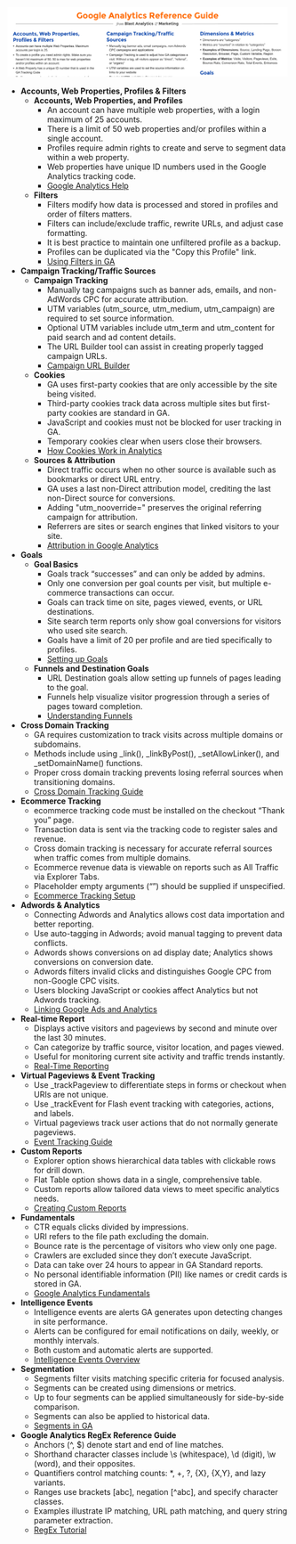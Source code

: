 ![Blast-Google-Analytics-Reference-Guide](Blast-Google-Analytics-Reference-Guide.best.png)

- **Accounts, Web Properties, Profiles & Filters**
  - **Accounts, Web Properties, and Profiles**
    - An account can have multiple web properties, with a login maximum of 25 accounts.
    - There is a limit of 50 web properties and/or profiles within a single account.
    - Profiles require admin rights to create and serve to segment data within a web property.
    - Web properties have unique ID numbers used in the Google Analytics tracking code.
    - [Google Analytics Help](https://support.google.com/analytics/answer/1009618)
  - **Filters**
    - Filters modify how data is processed and stored in profiles and order of filters matters.
    - Filters can include/exclude traffic, rewrite URLs, and adjust case formatting.
    - It is best practice to maintain one unfiltered profile as a backup.
    - Profiles can be duplicated via the "Copy this Profile" link.
    - [Using Filters in GA](https://support.google.com/analytics/answer/1033162)
- **Campaign Tracking/Traffic Sources**
  - **Campaign Tracking**
    - Manually tag campaigns such as banner ads, emails, and non-AdWords CPC for accurate attribution.
    - UTM variables (utm_source, utm_medium, utm_campaign) are required to set source information.
    - Optional UTM variables include utm_term and utm_content for paid search and ad content details.
    - The URL Builder tool can assist in creating properly tagged campaign URLs.
    - [Campaign URL Builder](https://ga-dev-tools.web.app/ga4/campaign-url-builder/)
  - **Cookies**
    - GA uses first-party cookies that are only accessible by the site being visited.
    - Third-party cookies track data across multiple sites but first-party cookies are standard in GA.
    - JavaScript and cookies must not be blocked for user tracking in GA.
    - Temporary cookies clear when users close their browsers.
    - [How Cookies Work in Analytics](https://developers.google.com/analytics/devguides/collection/analyticsjs/cookies-user-id)
  - **Sources & Attribution**
    - Direct traffic occurs when no other source is available such as bookmarks or direct URL entry.
    - GA uses a last non-Direct attribution model, crediting the last non-Direct source for conversions.
    - Adding "utm_nooverride=" preserves the original referring campaign for attribution.
    - Referrers are sites or search engines that linked visitors to your site.
    - [Attribution in Google Analytics](https://support.google.com/analytics/answer/1662518)
- **Goals**
  - **Goal Basics**
    - Goals track “successes” and can only be added by admins.
    - Only one conversion per goal counts per visit, but multiple e-commerce transactions can occur.
    - Goals can track time on site, pages viewed, events, or URL destinations.
    - Site search term reports only show goal conversions for visitors who used site search.
    - Goals have a limit of 20 per profile and are tied specifically to profiles.
    - [Setting up Goals](https://support.google.com/analytics/answer/1012040)
  - **Funnels and Destination Goals**
    - URL Destination goals allow setting up funnels of pages leading to the goal.
    - Funnels help visualize visitor progression through a series of pages toward completion.
    - [Understanding Funnels](https://support.google.com/analytics/answer/2976313)
- **Cross Domain Tracking**
  - GA requires customization to track visits across multiple domains or subdomains.
  - Methods include using _link(), _linkByPost(), _setAllowLinker(), and _setDomainName() functions.
  - Proper cross domain tracking prevents losing referral sources when transitioning domains.
  - [Cross Domain Tracking Guide](https://developers.google.com/analytics/devguides/collection/analyticsjs/cross-domain)
- **Ecommerce Tracking**
  - ecommerce tracking code must be installed on the checkout “Thank you” page.
  - Transaction data is sent via the tracking code to register sales and revenue.
  - Cross domain tracking is necessary for accurate referral sources when traffic comes from multiple domains.
  - Ecommerce revenue data is viewable on reports such as All Traffic via Explorer Tabs.
  - Placeholder empty arguments (“”) should be supplied if unspecified.
  - [Ecommerce Tracking Setup](https://support.google.com/analytics/answer/1037245)
- **Adwords & Analytics**
  - Connecting Adwords and Analytics allows cost data importation and better reporting.
  - Use auto-tagging in Adwords; avoid manual tagging to prevent data conflicts.
  - Adwords shows conversions on ad display date; Analytics shows conversions on conversion date.
  - Adwords filters invalid clicks and distinguishes Google CPC from non-Google CPC visits.
  - Users blocking JavaScript or cookies affect Analytics but not Adwords tracking.
  - [Linking Google Ads and Analytics](https://support.google.com/analytics/answer/1033961)
- **Real-time Report**
  - Displays active visitors and pageviews by second and minute over the last 30 minutes.
  - Can categorize by traffic source, visitor location, and pages viewed.
  - Useful for monitoring current site activity and traffic trends instantly.
  - [Real-Time Reporting](https://support.google.com/analytics/answer/1638635)
- **Virtual Pageviews & Event Tracking**
  - Use _trackPageview to differentiate steps in forms or checkout when URIs are not unique.
  - Use _trackEvent for Flash event tracking with categories, actions, and labels.
  - Virtual pageviews track user actions that do not normally generate pageviews.
  - [Event Tracking Guide](https://developers.google.com/analytics/devguides/collection/analyticsjs/events)
- **Custom Reports**
  - Explorer option shows hierarchical data tables with clickable rows for drill down.
  - Flat Table option shows data in a single, comprehensive table.
  - Custom reports allow tailored data views to meet specific analytics needs.
  - [Creating Custom Reports](https://support.google.com/analytics/answer/1151300)
- **Fundamentals**
  - CTR equals clicks divided by impressions.
  - URI refers to the file path excluding the domain.
  - Bounce rate is the percentage of visitors who view only one page.
  - Crawlers are excluded since they don’t execute JavaScript.
  - Data can take over 24 hours to appear in GA Standard reports.
  - No personal identifiable information (PII) like names or credit cards is stored in GA.
  - [Google Analytics Fundamentals](https://analytics.google.com/analytics/academy/course/6)
- **Intelligence Events**
  - Intelligence events are alerts GA generates upon detecting changes in site performance.
  - Alerts can be configured for email notifications on daily, weekly, or monthly intervals.
  - Both custom and automatic alerts are supported.
  - [Intelligence Events Overview](https://support.google.com/analytics/answer/1681845)
- **Segmentation**
  - Segments filter visits matching specific criteria for focused analysis.
  - Segments can be created using dimensions or metrics.
  - Up to four segments can be applied simultaneously for side-by-side comparison.
  - Segments can also be applied to historical data.
  - [Segments in GA](https://support.google.com/analytics/answer/3123951)
- **Google Analytics RegEx Reference Guide**
  - Anchors (^, $) denote start and end of line matches.
  - Shorthand character classes include \s (whitespace), \d (digit), \w (word), and their opposites.
  - Quantifiers control matching counts: *, +, ?, {X}, {X,Y}, and lazy variants.
  - Ranges use brackets [abc], negation [^abc], and specify character classes.
  - Examples illustrate IP matching, URL path matching, and query string parameter extraction.
  - [RegEx Tutorial](https://www.regular-expressions.info/tutorial.html)
